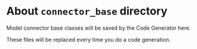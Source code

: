# About `connector_base` directory

Model connector base classes will be saved by the Code Generator here.

These files will be replaced every time you do a code generation.